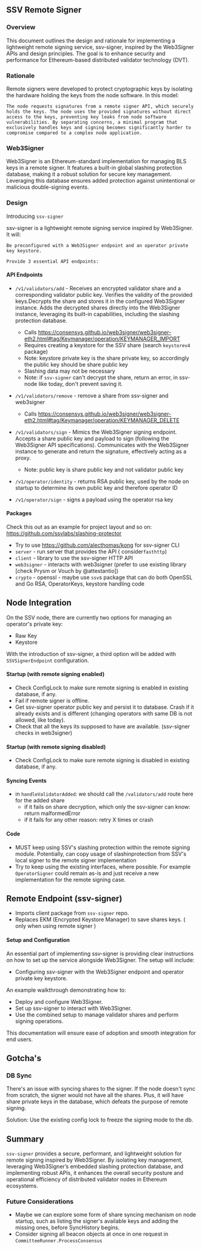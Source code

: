 ## SSV Remote Signer

### Overview

This document outlines the design and rationale for implementing a lightweight remote signing service, ssv-signer, inspired by the Web3Signer APIs and design principles. The goal is to enhance security and performance for Ethereum-based distributed validator technology (DVT).

### Rationale

Remote signers were developed to protect cryptographic keys by isolating the hardware holding the keys from the node software. In this model:

`The node requests signatures from a remote signer API, which securely holds the keys. The node uses the provided signatures without direct access to the keys, preventing key leaks from node software vulnerabilities. By separating concerns, a minimal program that exclusively handles keys and signing becomes significantly harder to compromise compared to a complex node application.`

### Web3Signer

Web3Signer is an Ethereum-standard implementation for managing BLS keys in a remote signer. It features a built-in global slashing protection database, making it a robust solution for secure key management. Leveraging this database ensures added protection against unintentional or malicious double-signing events.

### Design

Introducing `ssv-signer`

ssv-signer is a lightweight remote signing service inspired by Web3Signer. It will:

    Be preconfigured with a Web3Signer endpoint and an operator private key keystore.

    Provide 3 essential API endpoints:

#### API Endpoints

- `/v1/validators/add` - Receives an encrypted validator share and a corresponding validator public key. Verifies the validity of the provided keys.Decrypts the share and stores it in the configured Web3Signer instance. Adds the decrypted shares directly into the Web3Signer instance, leveraging its built-in capabilities, including the slashing protection database.
    - Calls https://consensys.github.io/web3signer/web3signer-eth2.html#tag/Keymanager/operation/KEYMANAGER_IMPORT
    - Requires creating a keystore for the SSV share (search `keystorev4` package)
    - Note: keystore private key is the share private key, so accordingly the public key should be share public key
    - Slashing data may not be necessary
    - Note: if `ssv-signer` can't decrypt the share, return an error, in ssv-node like today, don't prevent saving it.

- `/v1/validators/remove` - remove a share from ssv-signer and web3signer
    - Calls https://consensys.github.io/web3signer/web3signer-eth2.html#tag/Keymanager/operation/KEYMANAGER_DELETE

- `/v1/validators/sign` - Mimics the Web3Signer signing endpoint. Accepts a share public key and payload to sign (following the Web3Signer API specifications). Communicates with the Web3Signer instance to generate and return the signature, effectively acting as a proxy.
    - Note: public key is share public key and not validator public key

- `/v1/operator/identity` - returns RSA public key, used by the node on startup to determine its own public key and therefore operator ID

- `/v1/operator/sign` - signs a payload using the operator rsa key


#### Packages

Check this out as an example for project layout and so on: https://github.com/ssvlabs/slashing-protector

- Try to use https://github.com/alecthomas/kong for ssv-signer CLI
- `server` - run server that provides the API ( consider`fasthttp`)
- `client` - library to use the ssv-signer HTTP API
- `web3signer` - interacts with web3signer (prefer to use existing library [check Prysm or Vouch by @attestantio])
- `crypto` - openssl - maybe use `ssv`s package that can do both OpenSSL and Go RSA, OperatorKeys, keystore handling code

## Node Integration

On the SSV node, there are currently two options for managing an operator's private key:

- Raw Key
- Keystore

With the introduction of ssv-signer, a third option will be added with `SSVSignerEndpoint` configuration.


#### Startup (with remote signing enabled)
- Check ConfigLock to make sure remote signing is enabled in existing database, if any.
- Fail if remote signer is offline.
- Get ssv-signer operator public key and persist it to database. Crash if it already exists and is different (changing operators with same DB is not allowed, like today).
- Check that all the keys its supposed to have are available. (ssv-signer checks in web3signer)

#### Startup (with remote signing disabled)
- Check ConfigLock to make sure remote signing is disabled in existing database, if any.


#### Syncing Events
- in `handleValidatorAdded`: we should call the `/validators/add` route here for the added share
    - if it fails on share decryption, which only the ssv-signer can know: return malformedError
    - if it fails for any other reason: retry X times or crash

#### Code
- MUST keep using SSV's slashing protection within the remote signing module. Potentially, can copy usage of slashinprotection from SSV's local signer to the remote signer implementation
- Try to keep using the existing interfaces, where possible. For example `OperatorSigner` could remain as-is and just receive a new implementation for the remote signing case.

## Remote Endpoint (ssv-signer)

- Imports client package from `ssv-signer` repo.
- Replaces EKM (Encrypted Keystore Manager) to save shares keys. ( only when using remote signer )

#### Setup and Configuration

An essential part of implementing ssv-signer is providing clear instructions on how to set up the service alongside Web3Signer. The setup will include:

- Configuring ssv-signer with the Web3Signer endpoint and operator private key keystore.

An example walkthrough demonstrating how to:
- Deploy and configure Web3Signer.
- Set up ssv-signer to interact with Web3Signer.
- Use the combined setup to manage validator shares and perform signing operations.

This documentation will ensure ease of adoption and smooth integration for end users.

## Gotcha's

### DB Sync

There's an issue with syncing shares to the signer.
If the node doesn't sync from scratch, the signer would not have all the shares. Plus, it will have share private keys in the database, which defeats the purpose of remote signing.

Solution:
Use the existing config lock to freeze the signing mode to the db.


## Summary

`ssv-signer` provides a secure, performant, and lightweight solution for remote signing inspired by Web3Signer. By isolating key management, leveraging Web3Signer’s embedded slashing protection database, and implementing robust APIs, it enhances the overall security posture and operational efficiency of distributed validator nodes in Ethereum ecosystems.


### Future Considerations
- Maybe we can explore some form of share syncing mechanism on node startup, such as listing the signer's available keys and adding the missing ones, before SyncHistory begins.
- Consider signing all beacon objects at once in one request in `CommitteeRunner.ProcessConsensus` 